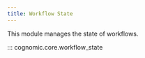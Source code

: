 ```yaml
---
title: Workflow State
---
```


This module manages the state of workflows.

::: cognomic.core.workflow_state
